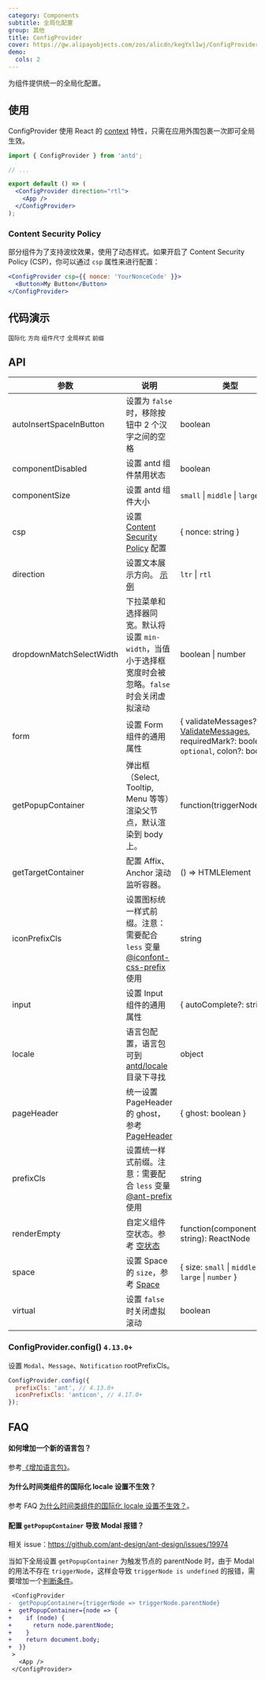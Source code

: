 ```yaml
---
category: Components
subtitle: 全局化配置
group: 其他
title: ConfigProvider
cover: https://gw.alipayobjects.com/zos/alicdn/kegYxl1wj/ConfigProvider.svg
demo:
  cols: 2
---
```


为组件提供统一的全局化配置。

## 使用

ConfigProvider 使用 React 的 [context](https://facebook.github.io/react/docs/context.html) 特性，只需在应用外围包裹一次即可全局生效。

```jsx
import { ConfigProvider } from 'antd';

// ...

export default () => (
  <ConfigProvider direction="rtl">
    <App />
  </ConfigProvider>
);
```

### Content Security Policy

部分组件为了支持波纹效果，使用了动态样式。如果开启了 Content Security Policy (CSP)，你可以通过 `csp` 属性来进行配置：

```jsx
<ConfigProvider csp={{ nonce: 'YourNonceCode' }}>
  <Button>My Button</Button>
</ConfigProvider>
```

## 代码演示

<code src="./demo/locale.tsx">国际化</code>
<code src="./demo/direction.tsx">方向</code>
<code src="./demo/size.tsx">组件尺寸</code>
<code src="./demo/theme.tsx">全局样式</code>
<code src="./demo/prefixCls.tsx" debug>前缀</code>

## API

| 参数                     | 说明                                                                                                                                                                                                           | 类型                                                                                                                                | 默认值              | 版本                               |
| ------------------------ | -------------------------------------------------------------------------------------------------------------------------------------------------------------------------------------------------------------- | ----------------------------------------------------------------------------------------------------------------------------------- | ------------------- | ---------------------------------- |
| autoInsertSpaceInButton  | 设置为 `false` 时，移除按钮中 2 个汉字之间的空格                                                                                                                                                               | boolean                                                                                                                             | true                |                                    |
| componentDisabled        | 设置 antd 组件禁用状态                                                                                                                                                                                         | boolean                                                                                                                             | -                   | 4.21.0                             |
| componentSize            | 设置 antd 组件大小                                                                                                                                                                                             | `small` \| `middle` \| `large`                                                                                                      | -                   |                                    |
| csp                      | 设置 [Content Security Policy](https://developer.mozilla.org/en-US/docs/Web/HTTP/CSP) 配置                                                                                                                     | { nonce: string }                                                                                                                   | -                   |                                    |
| direction                | 设置文本展示方向。 [示例](#components-config-provider-demo-direction)                                                                                                                                          | `ltr` \| `rtl`                                                                                                                      | `ltr`               |                                    |
| dropdownMatchSelectWidth | 下拉菜单和选择器同宽。默认将设置 `min-width`，当值小于选择框宽度时会被忽略。`false` 时会关闭虚拟滚动                                                                                                           | boolean \| number                                                                                                                   | -                   | 4.3.0                              |
| form                     | 设置 Form 组件的通用属性                                                                                                                                                                                       | { validateMessages?: [ValidateMessages](/components/form/#validateMessages), requiredMark?: boolean \| `optional`, colon?: boolean} | -                   | requiredMark: 4.8.0; colon: 4.18.0 |
| getPopupContainer        | 弹出框（Select, Tooltip, Menu 等等）渲染父节点，默认渲染到 body 上。                                                                                                                                           | function(triggerNode)                                                                                                               | () => document.body |                                    |
| getTargetContainer       | 配置 Affix、Anchor 滚动监听容器。                                                                                                                                                                              | () => HTMLElement                                                                                                                   | () => window        | 4.2.0                              |
| iconPrefixCls            | 设置图标统一样式前缀。注意：需要配合 `less` 变量 [@iconfont-css-prefix](https://github.com/ant-design/ant-design/blob/d943b85a523bdf181dabc12c928226f3b4b893de/components/style/themes/default.less#L106) 使用 | string                                                                                                                              | `anticon`           | 4.11.0                             |
| input                    | 设置 Input 组件的通用属性                                                                                                                                                                                      | { autoComplete?: string }                                                                                                           | -                   | 4.2.0                              |
| locale                   | 语言包配置，语言包可到 [antd/locale](http://unpkg.com/antd/locale/) 目录下寻找                                                                                                                                 | object                                                                                                                              | -                   |                                    |
| pageHeader               | 统一设置 PageHeader 的 ghost，参考 [PageHeader](/components/page-header)                                                                                                                                       | { ghost: boolean }                                                                                                                  | true                |                                    |
| prefixCls                | 设置统一样式前缀。注意：需要配合 `less` 变量 [@ant-prefix](https://github.com/ant-design/ant-design/blob/2c6c789e3a9356f96c47aea0083f5a15538315cf/components/style/themes/default.less#L7) 使用                | string                                                                                                                              | `ant`               |                                    |
| renderEmpty              | 自定义组件空状态。参考 [空状态](/components/empty/)                                                                                                                                                            | function(componentName: string): ReactNode                                                                                          | -                   |                                    |
| space                    | 设置 Space 的 `size`，参考 [Space](/components/space)                                                                                                                                                          | { size: `small` \| `middle` \| `large` \| `number` }                                                                                | -                   | 4.1.0                              |
| virtual                  | 设置 `false` 时关闭虚拟滚动                                                                                                                                                                                    | boolean                                                                                                                             | -                   | 4.3.0                              |

### ConfigProvider.config() `4.13.0+`

设置 `Modal`、`Message`、`Notification` rootPrefixCls。

```jsx
ConfigProvider.config({
  prefixCls: 'ant', // 4.13.0+
  iconPrefixCls: 'anticon', // 4.17.0+
});
```

## FAQ

#### 如何增加一个新的语言包？

参考[《增加语言包》](/docs/react/i18n#%E5%A2%9E%E5%8A%A0%E8%AF%AD%E8%A8%80%E5%8C%85)。

#### 为什么时间类组件的国际化 locale 设置不生效？

参考 FAQ [为什么时间类组件的国际化 locale 设置不生效？](/docs/react/faq#为什么时间类组件的国际化-locale-设置不生效？)。

#### 配置 `getPopupContainer` 导致 Modal 报错？

相关 issue：<https://github.com/ant-design/ant-design/issues/19974>

当如下全局设置 `getPopupContainer` 为触发节点的 parentNode 时，由于 Modal 的用法不存在 `triggerNode`，这样会导致 `triggerNode is undefined` 的报错，需要增加一个[判断条件](https://github.com/afc163/feedback-antd/commit/3e4d1ad1bc1a38460dc3bf3c56517f737fe7d44a)。

```diff
 <ConfigProvider
-  getPopupContainer={triggerNode => triggerNode.parentNode}
+  getPopupContainer={node => {
+    if (node) {
+      return node.parentNode;
+    }
+    return document.body;
+  }}
 >
   <App />
 </ConfigProvider>
```
